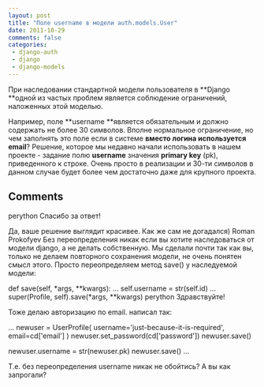```yaml
---
layout: post
title: "Поле username в модели auth.models.User"
date: 2011-10-29
comments: false
categories:
 - django-auth
 - django
 - django-models
---
```



При наследовании стандартной модели пользователя в **Django **одной из частых проблем является соблюдение ограничений, наложенных этой моделью.

Например, поле **username **является обязательным и должно содержать не более 30 символов. Вполне нормальное ограничение, но чем заполнять это поле если в системе **вместо логина используется email**?
Решение, которое мы недавно начали использовать в нашем проекте - задание полю **username** значения **primary key** (pk), приведенного к строке. Очень просто в реализации и 30-ти символов в данном случае будет более чем достаточно даже для крупного проекта.<h2>Comments</h2>


perython
Спасибо за ответ!

Да, ваше решение выглядит красивее. Как же сам не догадался)
Roman Prokofyev
Без переопределения никак если вы хотите наследоваться от модели django, а не делать собственную.
Мы сделали почти так как вы, только не делаем повторного сохранения модели, не очень понятен смысл этого. Просто переопределяем метод save() у наследуемой модели:

def save(self, *args, **kwargs):
   ...
   self.username = str(self.id)
   ...
   super(Profile, self).save(*args, **kwargs)
perython
Здравствуйте!

Тоже делаю авторизацию по email.
написал так:

...
newuser = UserProfile(
    username=&#39;just-because-it-is-required&#39;,
    email=cd[&#39;email&#39;]
)
newuser.set_password(cd[&#39;password&#39;])
newuser.save()

newuser.username = str(newuser.pk)
newuser.save()
...

Т.е. без переопределения username никак не обойтись?
А вы как запрогали?
